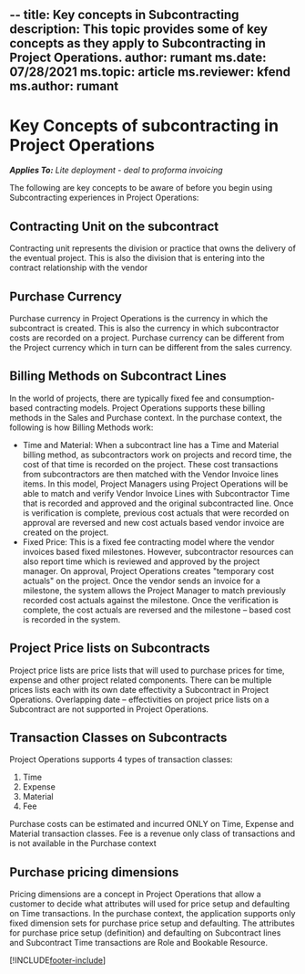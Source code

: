 --
title: Key concepts in Subcontracting 
description: This topic provides some of key concepts as they apply to Subcontracting in Project Operations.
author: rumant
ms.date: 07/28/2021
ms.topic: article
ms.reviewer: kfend 
ms.author: rumant
---

# Key Concepts of subcontracting in Project Operations

_**Applies To:** Lite deployment - deal to proforma invoicing_


The following are key concepts to be aware of before you begin using Subcontracting experiences in Project Operations:

## Contracting Unit on the subcontract

Contracting unit represents the division or practice that owns the delivery of the eventual project. This is also the division that is entering into the contract relationship with the vendor

## Purchase Currency

Purchase currency in Project Operations is the currency in which the subcontract is created. This is also the currency in which subcontractor costs are recorded on a project. Purchase currency can be different from the Project currency which in turn can be different from the sales currency.

## Billing Methods on Subcontract Lines

In the world of projects, there are typically fixed fee and consumption-based contracting models. Project Operations supports these billing methods in the Sales and Purchase context. In the purchase context, the following is how Billing Methods work:

- Time and Material: When a subcontract line has a Time and Material billing method, as subcontractors work on projects and record time, the cost of that time is recorded on the project. These cost transactions from subcontractors are then matched with the Vendor Invoice lines items. In this model, Project Managers using Project Operations will be able to match and verify Vendor Invoice Lines with Subcontractor Time that is recorded and approved and the original subcontracted line. Once is verification is complete, previous cost actuals that were recorded on approval are reversed and new cost actuals based vendor invoice are created on the project.
- Fixed Price: This is a fixed fee contracting model where the vendor invoices based fixed milestones. However, subcontractor resources can also report time which is reviewed and approved by the project manager. On approval, Project Operations creates &quot;temporary cost actuals&quot; on the project. Once the vendor sends an invoice for a milestone, the system allows the Project Manager to match previously recorded cost actuals against the milestone. Once the verification is complete, the cost actuals are reversed and the milestone – based cost is recorded in the system.

## Project Price lists on Subcontracts

Project price lists are price lists that will used to purchase prices for time, expense and other project related components. There can be multiple prices lists each with its own date effectivity a Subcontract in Project Operations. Overlapping date – effectivities on project price lists on a Subcontract are not supported in Project Operations.

## Transaction Classes on Subcontracts

Project Operations supports 4 types of transaction classes:

1. Time
2. Expense
3. Material
4. Fee

Purchase costs can be estimated and incurred ONLY on Time, Expense and Material transaction classes. Fee is a revenue only class of transactions and is not available in the Purchase context

## Purchase pricing dimensions

Pricing dimensions are a concept in Project Operations that allow a customer to decide what attributes will used for price setup and defaulting on Time transactions. In the purchase context, the application supports only fixed dimension sets for purchase price setup and defaulting. The attributes for purchase price setup (definition) and defaulting on Subcontract lines and Subcontract Time transactions are Role and Bookable Resource.

[!INCLUDE[footer-include](../../includes/footer-banner.md)]
